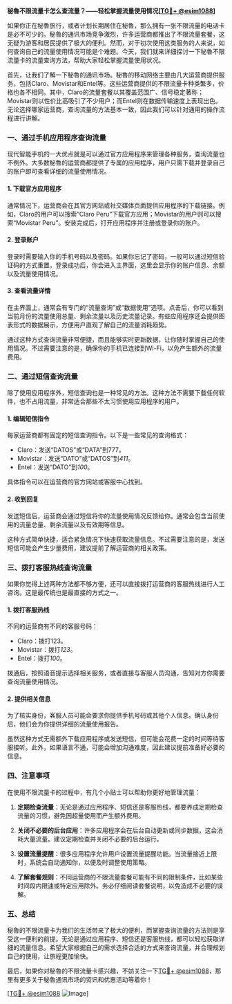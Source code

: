 **秘魯不限流量卡怎么查流量？——轻松掌握流量使用情况[[TG💪+ @esim1088](https://t.me/s/esim1088)]**

如果你正在秘魯旅行，或者计划长期居住在秘魯，那么拥有一张不限流量的电话卡是必不可少的。秘魯的通讯市场竞争激烈，许多运营商都推出了不限流量套餐，这无疑为游客和居民提供了极大的便利。然而，对于初次使用这类服务的人来说，如何查询自己的流量使用情况可能是个难题。今天，我们就来详细探讨一下秘魯不限流量卡的流量查询方法，帮助大家轻松掌握流量使用状况。

首先，让我们了解一下秘魯的通讯市场。秘魯的移动网络主要由几大运营商提供服务，包括Claro、Movistar和Entel等。这些运营商提供的不限流量卡种类繁多，价格也各不相同。其中，Claro的流量套餐以其覆盖范围广、信号稳定著称；Movistar则以性价比高吸引了不少用户；而Entel则在数据传输速度上表现出色。无论选择哪家运营商，查询流量的方法基本一致，因此我们可以针对通用的操作流程进行讲解。

### **一、通过手机应用程序查询流量**

现代智能手机的一大优点就是可以通过官方应用程序来管理各种服务，查询流量也不例外。大多数秘魯的运营商都提供了专属的应用程序，用户只需下载并登录自己的账户即可查看详细的流量使用情况。

#### **1. 下载官方应用程序**
通常情况下，运营商会在其官方网站或社交媒体页面提供应用程序的下载链接。例如，Claro的用户可以搜索“Claro Peru”下载官方应用；Movistar的用户则可以搜索“Movistar Peru”。安装完成后，打开应用程序并注册或登录你的账户。

#### **2. 登录账户**
登录时需要输入你的手机号码以及密码。如果你忘记了密码，一般可以通过短信验证码的方式重置。登录成功后，你会进入主界面，这里会显示你的账户信息、余额以及流量使用情况。

#### **3. 查看流量详情**
在主界面上，通常会有专门的“流量查询”或“数据使用”选项。点击后，你可以看到当前月份的流量使用总量、剩余流量以及历史流量记录。有些应用程序还会提供图表形式的数据展示，方便用户直观了解自己的流量消耗趋势。

通过这种方式查询流量非常便捷，而且能够实时更新数据，让你随时掌握自己的使用情况。不过需要注意的是，确保你的手机已连接到Wi-Fi，以免产生额外的流量费用。

### **二、通过短信查询流量**

除了使用应用程序外，短信查询也是一种常见的方法。这种方法不需要下载任何软件，也不占用流量，非常适合那些不太习惯使用应用程序的用户。

#### **1. 编辑短信指令**
每家运营商都有固定的短信查询指令。以下是一些常见的查询格式：
- Claro：发送“DATOS”或“DATA”到777。
- Movistar：发送“DATO”或“DATOS”到*411*。
- Entel：发送“DATO”到*100*。

具体指令可以在运营商的官方网站或客服中心找到。

#### **2. 收到回复**
发送短信后，运营商会通过短信将你的流量使用情况反馈给你。通常会包含当前使用的流量总量、剩余流量以及有效期等信息。

这种方式简单快捷，适合紧急情况下快速获取流量信息。不过需要注意的是，发送短信可能会产生少量费用，建议提前了解运营商的相关政策。

### **三、拨打客服热线查询流量**

如果你觉得上述两种方法都不够方便，还可以直接拨打运营商的客服热线进行人工咨询。这是最传统也是最直接的方式之一。

#### **1. 拨打客服热线**
不同的运营商有不同的客服号码：
- Claro：拨打123。
- Movistar：拨打*123*。
- Entel：拨打*100*。

拨通后，按照语音提示选择相关服务，或者直接与客服人员沟通，告知对方你需要查询流量使用情况。

#### **2. 提供相关信息**
为了核实身份，客服人员可能会要求你提供手机号码或其他个人信息。确认身份后，他们会为你提供详细的流量使用报告。

虽然这种方式无需额外下载应用程序或发送短信，但可能会花费一定的时间等待客服接听。此外，如果语言不通，可能会增加沟通难度，因此建议提前准备好必要的信息。

### **四、注意事项**

在使用不限流量卡的过程中，有几个小贴士可以帮助你更好地管理流量：

1. **定期检查流量**：无论是通过应用程序、短信还是客服热线，都要养成定期检查流量的习惯，避免因超量使用而产生额外费用。
   
2. **关闭不必要的后台应用**：许多应用程序会在后台自动更新或同步数据，这会消耗大量流量。建议定期检查并关闭不必要的后台运行。

3. **设置流量提醒**：很多应用程序允许用户设置流量提醒功能。当流量接近上限时，系统会自动通知你，以便及时调整使用策略。

4. **了解套餐规则**：不同运营商的不限流量套餐可能有不同的限制条件，比如某些时间段内限速或特定应用除外。务必仔细阅读套餐说明，以免造成不必要的误解。

### **五、总结**

秘魯的不限流量卡为我们的生活带来了极大的便利，而掌握查询流量的方法则是享受这一便利的前提。无论是通过应用程序、短信还是客服热线，都可以轻松获取详细的流量信息。希望大家根据自己的需求选择合适的方式来查询流量，并合理规划自己的使用，让旅程更加愉快。

最后，如果你对秘魯的不限流量卡感兴趣，不妨关注一下[TG💪+ @esim1088](https://t.me/s/esim1088)，那里有更多关于秘魯通讯市场的资讯和优惠活动等着你！

[[TG💪+ @esim1088](https://t.me/s/esim1088) ![Image](https://i.postimg.cc/4NQfJmqS/Snipaste-2025-05-13-00-14-12.png)]